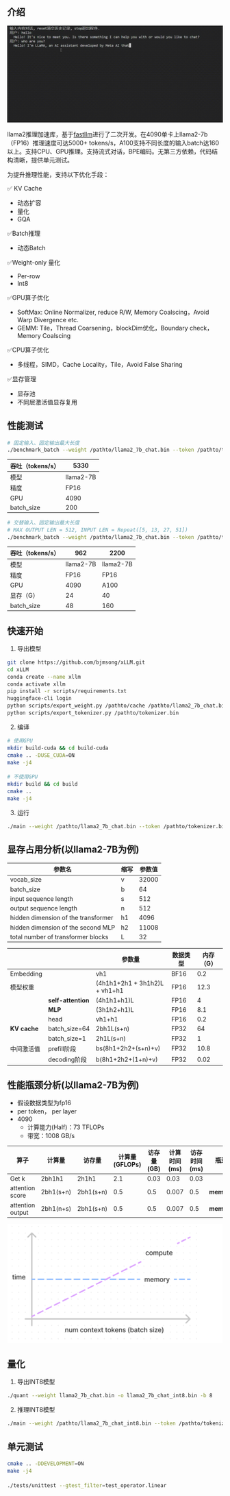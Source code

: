 ## 介绍

![running](./data/XLLM.gif)

llama2推理加速库，基于[fastllm](https://github.com/ztxz16/fastllm)进行了二次开发。在4090单卡上llama2-7b（FP16）推理速度可达5000+ tokens/s，A100支持不同长度的输入batch达160以上。支持CPU、GPU推理。支持流式对话，BPE编码。无第三方依赖，代码结构清晰，提供单元测试。

为提升推理性能，支持以下优化手段：

✅ KV Cache

- 动态扩容
- 量化
- GQA

✅Batch推理

- 动态Batch

✅Weight-only 量化

- Per-row 
- Int8

✅GPU算子优化

- SoftMax: Online Normalizer, reduce R/W, Memory Coalscing，Avoid Warp Divergence etc.
- GEMM: Tile，Thread Coarsening，blockDim优化，Boundary check，Memory Coalscing

✅CPU算子优化

- 多线程，SIMD，Cache Locality，Tile，Avoid False Sharing

✅显存管理

- 显存池
- 不同层激活值显存复用


## 性能测试

```bash
# 固定输入、固定输出最大长度
./benchmark_batch --weight /pathto/llama2_7b_chat.bin --token /pathto/tokenizer.bin --file ../benchmark/hello.txt -t 32 -b 80 -l 18
```

| 吞吐（tokens/s） | **5330**  |
| ---------------- | --------- |
| 模型             | llama2-7B |
| 精度         | FP16      |
| GPU              | 4090      |
| batch_size       | 200       |

```bash
# 交替输入、固定输出最大长度
# MAX OUTPUT LEN = 512, INPUT LEN = Repeat([5, 13, 27, 51])
./benchmark_batch --weight /pathto/llama2_7b_chat.bin --token /pathto/tokenizer.bin --file ../benchmark/prompts.txt -t 32 -l 512
```

| 吞吐（tokens/s） | 962       | 2200      |
| ---------------- | --------- | --------- |
| 模型             | llama2-7B | llama2-7B |
| 精度             | FP16      | FP16      |
| GPU              | 4090      | A100      |
| 显存（G）        | 24        | 40        |
| batch_size       | 48        | 160       |

## 快速开始
1. 导出模型

```bash
git clone https://github.com/bjmsong/xLLM.git
cd xLLM
conda create --name xllm
conda activate xllm
pip install -r scripts/requirements.txt
huggingface-cli login
python scripts/export_weight.py /pathto/cache /pathto/llama2_7b_chat.bin
python scripts/export_tokenizer.py /pathto/tokenizer.bin
```

2.  编译
```bash
# 使用GPU
mkdir build-cuda && cd build-cuda
cmake .. -DUSE_CUDA=ON
make -j4

# 不使用GPU
mkdir build && cd build
cmake ..
make -j4
```

3. 运行
```bash
./main --weight /pathto/llama2_7b_chat.bin --token /pathto/tokenizer.bin --threads 32
```


## 显存占用分析(以llama2-7B为例)
| 参数名                              | 缩写 | 参数值 |
| ----------------------------------- | ---- | ------ |
| vocab_size                          | v    | 32000  |
| batch_size                          | b    | 64     |
| input sequence length               | s    | 512    |
| output sequence length              | n    | 512    |
| hidden dimension of the transformer | h1   | 4096   |
| hidden dimension of the second MLP  | h2   | 11008  |
| total number of transformer blocks  | L    | 32     |

|              |                    | 参数量                        | 数据类型 | 内存（G） |
| ------------ | ------------------ | ----------------------------- | -------- | --------- |
| Embedding    |                    | vh1                           | BF16     | 0.2       |
| 模型权重     |                    | (4h1h1+2h1 + 3h1h2)L + vh1+h1 | FP16     | 12.3      |
|              | **self-attention** | (4h1h1+h1)L                   | FP16     | 4         |
|              | **MLP**            | (3h1h2+h1)L                   | FP16     | 8.1       |
|              | head               | vh1+h1                        | FP16     | 0.2       |
| **KV cache** | batch_size=64      | 2bh1L(s+n)                    | FP32     | 64        |
|              | batch_size=1       | 2h1L(s+n)                     | FP32     | 1         |
| 中间激活值   | prefill阶段        | bs(8h1+2h2+(s+n)+v)           | FP32     | 10.8      |
|              | decoding阶段       | b(8h1+2h2+(1+n)+v)            | FP32     | 0.02      |


## 性能瓶颈分析(以llama2-7B为例)
- 假设数据类型为fp16
- per token， per layer
- 4090
  - 计算能力(Half)：73 TFLOPs
  - 带宽：1008 GB/s

| 算子             | 计算量    | 访存量    | 计算量(GFLOPs) | 访存量(GB) | 计算时间(ms) | 访存时间(ms) | 瓶颈       |
| ---------------- | --------- | --------- | -------------- | ---------- | ------------ | ------------ | ---------- |
| Get k            | 2bh1h1    | 2h1h1     | 2.1            | 0.03       | 0.03         | 0.03         |            |
| attention score  | 2bh1(s+n) | 2bh1(s+n) | 0.5            | 0.5        | 0.007        | 0.5          | **memory** |
| attention output | 2bh1(n+s) | 2bh1(s+n) | 0.5            | 0.5        | 0.007        | 0.5          | **memory** |

![bound](/data/bound.png)


## 量化
1. 导出INT8模型
```bash
./quant --weight llama2_7b_chat.bin -o llama2_7b_chat_int8.bin -b 8
```

2. 推理INT8模型
```bash
./main --weight /pathto/llama2_7b_chat_int8.bin --token /pathto/tokenizer.bin --threads 32
```


## 单元测试
```bash
cmake .. -DDEVELOPMENT=ON
make -j4

./tests/unittest --gtest_filter=test_operator.linear
```
